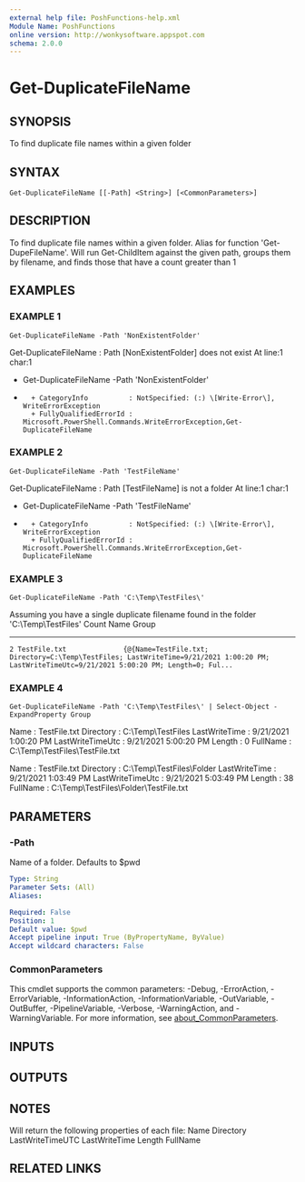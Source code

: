 ```yaml
---
external help file: PoshFunctions-help.xml
Module Name: PoshFunctions
online version: http://wonkysoftware.appspot.com
schema: 2.0.0
---
```


# Get-DuplicateFileName

## SYNOPSIS
To find duplicate file names within a given folder

## SYNTAX

```
Get-DuplicateFileName [[-Path] <String>] [<CommonParameters>]
```

## DESCRIPTION
To find duplicate file names within a given folder.
Alias for function 'Get-DupeFileName'.
Will run Get-ChildItem against the given path, groups them by filename, and finds those that have a count greater than 1

## EXAMPLES

### EXAMPLE 1
```
Get-DuplicateFileName -Path 'NonExistentFolder'
```

Get-DuplicateFileName : Path \[NonExistentFolder\] does not exist
At line:1 char:1
+ Get-DuplicateFileName -Path 'NonExistentFolder'
+ ~~~~~~~~~~~~~~~~~~~~~~~~~~~~~~~~~~~~~~~~~~~~~~~
    + CategoryInfo          : NotSpecified: (:) \[Write-Error\], WriteErrorException
    + FullyQualifiedErrorId : Microsoft.PowerShell.Commands.WriteErrorException,Get-DuplicateFileName

### EXAMPLE 2
```
Get-DuplicateFileName -Path 'TestFileName'
```

Get-DuplicateFileName : Path \[TestFileName\] is not a folder
At line:1 char:1
+ Get-DuplicateFileName -Path 'TestFileName'
+ ~~~~~~~~~~~~~~~~~~~~~~~~~~~~~~~~~~~~~~~~~~
    + CategoryInfo          : NotSpecified: (:) \[Write-Error\], WriteErrorException
    + FullyQualifiedErrorId : Microsoft.PowerShell.Commands.WriteErrorException,Get-DuplicateFileName

### EXAMPLE 3
```
Get-DuplicateFileName -Path 'C:\Temp\TestFiles\'
```

Assuming you have a single duplicate filename found in the folder 'C:\Temp\TestFiles\'
Count Name                      Group
----- ----                      -----
    2 TestFile.txt              {@{Name=TestFile.txt; Directory=C:\Temp\TestFiles; LastWriteTime=9/21/2021 1:00:20 PM; LastWriteTimeUtc=9/21/2021 5:00:20 PM; Length=0; Ful...

### EXAMPLE 4
```
Get-DuplicateFileName -Path 'C:\Temp\TestFiles\' | Select-Object -ExpandProperty Group
```

Name             : TestFile.txt
Directory        : C:\Temp\TestFiles
LastWriteTime    : 9/21/2021 1:00:20 PM
LastWriteTimeUtc : 9/21/2021 5:00:20 PM
Length           : 0
FullName         : C:\Temp\TestFiles\TestFile.txt

Name             : TestFile.txt
Directory        : C:\Temp\TestFiles\Folder
LastWriteTime    : 9/21/2021 1:03:49 PM
LastWriteTimeUtc : 9/21/2021 5:03:49 PM
Length           : 38
FullName         : C:\Temp\TestFiles\Folder\TestFile.txt

## PARAMETERS

### -Path
Name of a folder.
Defaults to $pwd

```yaml
Type: String
Parameter Sets: (All)
Aliases:

Required: False
Position: 1
Default value: $pwd
Accept pipeline input: True (ByPropertyName, ByValue)
Accept wildcard characters: False
```

### CommonParameters
This cmdlet supports the common parameters: -Debug, -ErrorAction, -ErrorVariable, -InformationAction, -InformationVariable, -OutVariable, -OutBuffer, -PipelineVariable, -Verbose, -WarningAction, and -WarningVariable. For more information, see [about_CommonParameters](http://go.microsoft.com/fwlink/?LinkID=113216).

## INPUTS

## OUTPUTS

## NOTES
Will return the following properties of each file:
    Name
    Directory
    LastWriteTimeUTC
    LastWriteTime
    Length
    FullName

## RELATED LINKS
